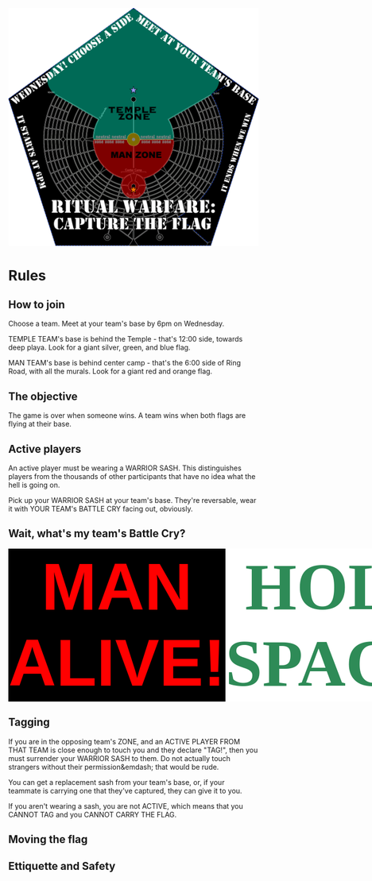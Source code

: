 ![Zone Map](images/map.png)

# Rules

## How to join

Choose a team. Meet at your team's base by 6pm on Wednesday.

TEMPLE TEAM's base is behind the Temple - that's 12:00 side, towards deep playa. Look for a giant silver, green, and blue flag.

MAN TEAM's base is behind center camp - that's the 6:00 side of Ring Road, with all the murals. Look for a giant red and orange flag.


## The objective

The game is over when someone wins. A team wins when both flags are flying at their base.

## Active players

An active player must be wearing a WARRIOR SASH. This distinguishes players from the thousands of other participants that have no idea what the hell is going on.

Pick up your WARRIOR SASH at your team's base. They're reversable, wear it with YOUR TEAM's BATTLE CRY facing out, obviously.

## Wait, what's my team's Battle Cry?

<div style="display:flex">
<span style="font-size:100pt;color:red;background-color:black;text-align:center;font-family:Arial Black,Helvetica;font-weight:bold">MAN ALIVE!</span><span style="font-size:100pt;color:SeaGreen;background-color:white;font-family:Copperplate,Times New Roman;text-align:center;font-weight:bold">HOLD SPACE!</span>
</div>

## Tagging

If you are in the opposing team's ZONE, and an ACTIVE PLAYER FROM THAT TEAM is close enough to touch you and they declare "TAG!", then you must surrender your WARRIOR SASH to them. Do not actually touch strangers without their permission&emdash; that would be rude.

You can get a replacement sash from your team's base, or, if your teammate is carrying one that they've captured, they can give it to you.

If you aren't wearing a sash, you are not ACTIVE, which means that you CANNOT TAG and you CANNOT CARRY THE FLAG.

## Moving the flag

## Ettiquette and Safety
